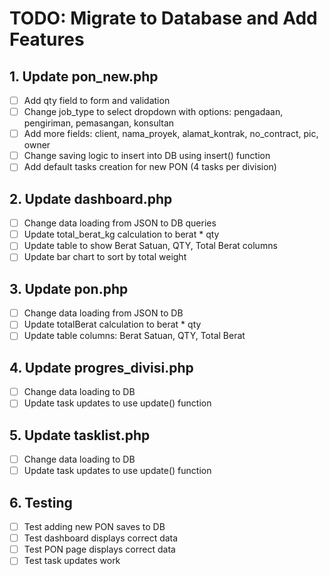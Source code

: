 # TODO: Migrate to Database and Add Features

## 1. Update pon_new.php
- [ ] Add qty field to form and validation
- [ ] Change job_type to select dropdown with options: pengadaan, pengiriman, pemasangan, konsultan
- [ ] Add more fields: client, nama_proyek, alamat_kontrak, no_contract, pic, owner
- [ ] Change saving logic to insert into DB using insert() function
- [ ] Add default tasks creation for new PON (4 tasks per division)

## 2. Update dashboard.php
- [ ] Change data loading from JSON to DB queries
- [ ] Update total_berat_kg calculation to berat * qty
- [ ] Update table to show Berat Satuan, QTY, Total Berat columns
- [ ] Update bar chart to sort by total weight

## 3. Update pon.php
- [ ] Change data loading from JSON to DB
- [ ] Update totalBerat calculation to berat * qty
- [ ] Update table columns: Berat Satuan, QTY, Total Berat

## 4. Update progres_divisi.php
- [ ] Change data loading to DB
- [ ] Update task updates to use update() function

## 5. Update tasklist.php
- [ ] Change data loading to DB
- [ ] Update task updates to use update() function

## 6. Testing
- [ ] Test adding new PON saves to DB
- [ ] Test dashboard displays correct data
- [ ] Test PON page displays correct data
- [ ] Test task updates work
